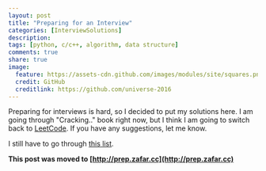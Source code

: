```yaml
---
layout: post
title: "Preparing for an Interview"
categories: [InterviewSolutions]
description:
tags: [python, c/c++, algorithm, data structure]
comments: true
share: true
image:
  feature: https://assets-cdn.github.com/images/modules/site/squares.png
  credit: GitHub
  creditlink: https://github.com/universe-2016
---
```


Preparing for interviews is hard, so I decided to put my solutions here. I am going through "Cracking.." book right now, but I think I am going to switch back to [LeetCode](https://leetcode.com/). If you have any suggestions, let me know.

<!-- more -->

I still have to go through [this list](https://github.com/zafartahirov/interview).

**This post was moved to [http://prep.zafar.cc](http://prep.zafar.cc)**

